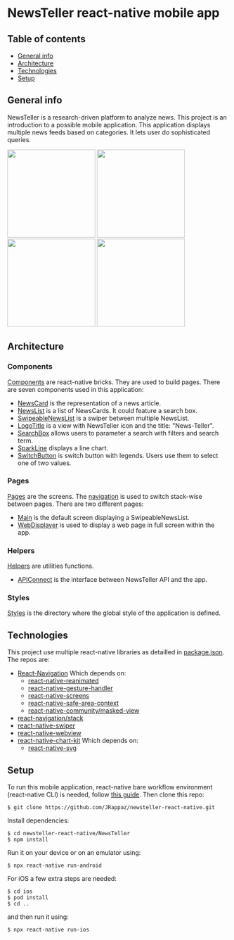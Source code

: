 # NewsTeller react-native mobile app

## Table of contents
* [General info](#general-info)
* [Architecture](#architecture)
* [Technologies](#technologies)
* [Setup](#setup)

## General info
NewsTeller is a research-driven platform to analyze news. This project is an introduction to a possible mobile application. This application displays multiple news feeds based on categories. It lets user do sophisticated queries.

<img src="https://user-images.githubusercontent.com/44334351/101805135-b231f280-3b12-11eb-9326-1e720cf1a9e0.jpg" width="200"> <img src="https://user-images.githubusercontent.com/44334351/101805133-b1995c00-3b12-11eb-99c5-1ee6c15bb716.jpg" width="200"> <img src="https://user-images.githubusercontent.com/44334351/101805122-acd4a800-3b12-11eb-8498-75550bacc07c.jpeg" width="200"> <img src="https://user-images.githubusercontent.com/44334351/101805131-b0682f00-3b12-11eb-8648-59ba6cbd28b5.jpg" width="200">

## Architecture

### Components
[Components](src/components) are react-native bricks. They are used to build pages.
There are seven components used in this application:
* [NewsCard](src/components/NewsCard) is the representation of a news article.
* [NewsList](src/components/NewsList) is a list of NewsCards. It could feature a search box.
* [SwipeableNewsList](src/components/SwipeableNewsList) is a swiper between multiple NewsList.
* [LogoTitle](src/components/LogoTitle) is a view with NewsTeller icon and the title: "News-Teller".
* [SearchBox](src/components/SearchBox) allows users to parameter a search with filters and search term.
* [SparkLine](src/components/SparkLine) displays a line chart.
* [SwitchButton](src/components/SwitchButton) is switch button with legends. Users use them to select one of two values.


### Pages
[Pages](src/pages) are the screens. The [navigation](src/navigation) is used to switch stack-wise between pages.
There are two different pages:
* [Main](src/pages/Main) is the default screen displaying a SwipeableNewsList.
* [WebDisplayer](src/pages/WebDisplayer) is used to display a web page in full screen within the app.

### Helpers
[Helpers](src/helpers) are utilities functions.
* [APIConnect](src/helpers/APIConnect.js) is the interface between NewsTeller API and the app.

### Styles
[Styles](src/styles) is the directory where the global style of the application is defined.

## Technologies
This project use multiple react-native libraries as detailled in [package.json](package.json). The repos are:
* [React-Navigation](https://reactnavigation.org) Which depends on:
  * [react-native-reanimated](https://github.com/software-mansion/react-native-reanimated)
  * [react-native-gesture-handler](https://github.com/software-mansion/react-native-gesture-handler)
  * [react-native-screens](https://github.com/software-mansion/react-native-screens)
  * [react-native-safe-area-context](https://github.com/th3rdwave/react-native-safe-area-context)
  * [react-native-community/masked-view](https://github.com/react-native-community/react-native-masked-view)
* [react-navigation/stack](https://github.com/react-navigation/stack)
* [react-native-swiper](https://github.com/leecade/react-native-swiper)
* [react-native-webview](https://github.com/react-native-webview/react-native-webview)
* [react-native-chart-kit](https://github.com/indiespirit/react-native-chart-kit) Which depends on:
  * [react-native-svg](https://github.com/react-native-svg/react-native-svg)


## Setup
To run this mobile application, react-native bare workflow environment (react-native CLI) is needed, follow [this guide](https://reactnative.dev/docs/environment-setup). 
Then clone this repo:
```
$ git clone https://github.com/JRappaz/newsteller-react-native.git
```
Install dependencies:
```
$ cd newsteller-react-native/NewsTeller
$ npm install
```
Run it on your device or on an emulator using:
```
$ npx react-native run-android
```
For iOS a few extra steps are needed:
```
$ cd ios
$ pod install
$ cd ..
```
and then run it using:
```
$ npx react-native run-ios
```
